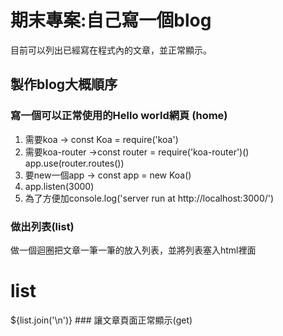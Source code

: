 # 期末專案:自己寫一個blog
目前可以列出已經寫在程式內的文章，並正常顯示。
## 製作blog大概順序
### 寫一個可以正常使用的Hello world網頁 (home)
1. 需要koa -> const Koa = require('koa')
2. 需要koa-router ->const router = require('koa-router')()   app.use(router.routes())
3. 要new一個app -> const app = new Koa()
4. app.listen(3000)
5. 為了方便加console.log('server run at http://localhost:3000/')

### 做出列表(list)
做一個迴圈把文章一筆一筆的放入列表，並將列表塞入html裡面
<html>
    <body>
    <ol>
    </ol>
    <h1>list</h1>
    ${list.join('\n')}
    </body>
    </html>
### 讓文章頁面正常顯示(get)
